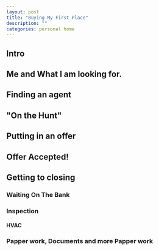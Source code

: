 ```yaml
---
layout: post
title: "Buying My First Place"
description: ""
categories: personal home
---
```


Intro
------

Me and What I am looking for.
-----------------------------

Finding an agent
----------------

"On the Hunt"
-------------

Putting in an offer
-------------------

Offer Accepted!
---------------

Getting to closing
------------------

### Waiting On The Bank

### Inspection

#### HVAC

### Papper work, Documents and more Papper work
